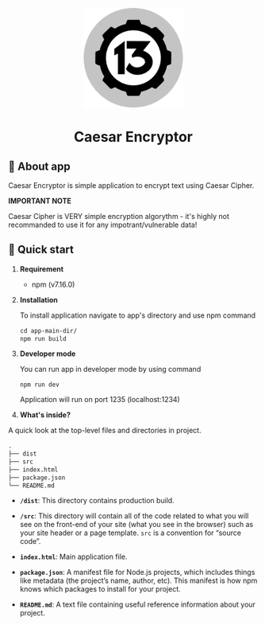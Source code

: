 <p align="center">
    <a href="https://caesar-encryptor.netlify.app/" target="_blank">
        <img alt="Caesar Encryptor" src="src/assets/images/v13.svg" width="200" />
    </a>
</p>

<h1 align="center">
  Caesar Encryptor
</h1>

## :closed_lock_with_key: About app
Caesar Encryptor is simple application to encrypt text using Caesar Cipher.

**IMPORTANT NOTE**

Caesar Cipher is VERY simple encryption algorythm - it's highly not recommanded to use it for any impotrant/vulnerable data!


## 🚀 Quick start
1.  **Requirement**

    * npm (v7.16.0)

2.  **Installation**

    To install application navigate to app's directory and use npm command

    ```shell
    cd app-main-dir/
    npm run build
    ```

3.  **Developer mode**

    You can run app in developer mode by using command
    ```shell
    npm run dev
    ```
    Application will run on port 1235 (localhost:1234)

4.  **What's inside?**

A quick look at the top-level files and directories in project.

    .
    ├── dist
    ├── src
    ├── index.html
    ├── package.json
    └── README.md
    
* **`/dist`**: This directory contains production build.

* **`/src`**: This directory will contain all of the code related to what you will see on the front-end of your site (what you see in the browser) such as your site header or a page template. `src` is a convention for “source code”.

* **`index.html`**: Main application file.

* **`package.json`**: A manifest file for Node.js projects, which includes things like metadata (the project’s name, author, etc). This manifest is how npm knows which packages to install for your project.

* **`README.md`**: A text file containing useful reference information about your project.
